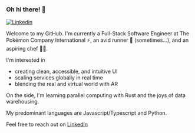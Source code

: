### Oh hi there! 👋

[![Linkedin](https://img.shields.io/badge/-Ivan%20Lim-blue?style=flat&logo=Linkedin&logoColor=white&link=https://www.linkedin.com/in/ivangeeaunlim/)](https://www.linkedin.com/in/ivangeeaunlim/)

Welcome to my GitHub. I'm currently a Full-Stack Software Engineer at The Pokémon Company International ⚡, an avid runner 🏃 (sometimes...), and an aspiring chef 👨‍🍳. 

I'm interested in 
- creating clean, accessible, and intuitive UI
- scaling services globally in real time
- blending the real and virtual world with AR

On the side, I'm learning parallel computing with Rust and the joys of data warehousing.

My predominant languages are Javascript/Typescript and Python.

Feel free to reach out on [LinkedIn](https://www.linkedin.com/in/ivangeeaunlim/)

<!--
**bundleofivan/bundleofivan** is a ✨ _special_ ✨ repository because its `README.md` (this file) appears on your GitHub profile.
-->
